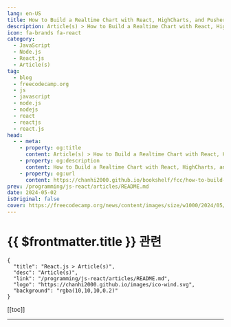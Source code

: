 ```yaml
---
lang: en-US
title: How to Build a Realtime Chart with React, HighCharts, and Pusher
description: Article(s) > How to Build a Realtime Chart with React, HighCharts, and Pusher
icon: fa-brands fa-react
category: 
  - JavaScript
  - Node.js
  - React.js
  - Article(s)
tag: 
  - blog
  - freecodecamp.org
  - js
  - javascript
  - node.js
  - nodejs
  - react
  - reactjs
  - react.js
head:
  - - meta:
    - property: og:title
      content: Article(s) > How to Build a Realtime Chart with React, HighCharts, and Pusher
    - property: og:description
      content: How to Build a Realtime Chart with React, HighCharts, and Pusher
    - property: og:url
      content: https://chanhi2000.github.io/bookshelf/fcc/how-to-build-a-realtime-chart-with-react-and-pusher.html
prev: /programming/js-react/articles/README.md
date: 2024-05-02
isOriginal: false
cover: https://freecodecamp.org/news/content/images/size/w1000/2024/05/pusher-banner.png
---
```


# {{ $frontmatter.title }} 관련

```component VPCard
{
  "title": "React.js > Article(s)",
  "desc": "Article(s)",
  "link": "/programming/js-react/articles/README.md",
  "logo": "https://chanhi2000.github.io/images/ico-wind.svg",
  "background": "rgba(10,10,10,0.2)"
}
```

[[toc]]

---

<SiteInfo
  name="How to Build a Realtime Chart with React, HighCharts, and Pusher"
  desc="In today's tutorial, you are going to learn about WebSockets and how you can use them to create interactive realtime data applications.  To illustrate just how innovative real time technologies are, we will build a chart application which automatically updates with new dynamic online data. This is going to"
  url="https://freecodecamp.org/news/how-to-build-a-realtime-chart-with-react-and-pusher/"
  logo="https://cdn.freecodecamp.org/universal/favicons/favicon.ico"
  preview="https://freecodecamp.org/news/content/images/size/w1000/2024/05/pusher-banner.png"/>

<!-- TODO: 작성 -->

